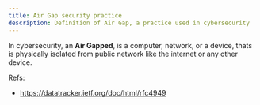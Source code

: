 ```yaml
---
title: Air Gap security practice
description: Definition of Air Gap, a practice used in cybersecurity
---
```

    
In cybersecurity, an **Air Gapped**, is a computer,  network, or a device, thats is physically isolated from public network like the internet or any other device.  


Refs:
- https://datatracker.ietf.org/doc/html/rfc4949